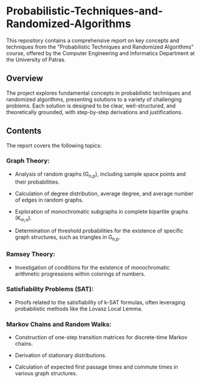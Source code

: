 # Probabilistic-Techniques-and-Randomized-Algorithms

This repository contains a comprehensive report on key concepts and techniques from the "Probabilistic Techniques and Randomized Algorithms" course, offered by the Computer Engineering and Informatics Department at the University of Patras.



## Overview

The project explores fundamental concepts in probabilistic techniques and randomized algorithms, presenting solutions to a variety of challenging problems. Each solution is designed to be clear, well-structured, and theoretically grounded, with step-by-step derivations and justifications.


## Contents
The report covers the following topics:

### Graph Theory:

- Analysis of random graphs (G<sub>n,p</sub>), including sample space points and their probabilities.

- Calculation of degree distribution, average degree, and average number of edges in random graphs.

- Exploration of monochromatic subgraphs in complete bipartite graphs (K<sub>m,n</sub>).

- Determination of threshold probabilities for the existence of specific graph structures, such as triangles in G<sub>n,p</sub>.

### Ramsey Theory:

- Investigation of conditions for the existence of monochromatic arithmetic progressions within colorings of numbers.

### Satisfiability Problems (SAT):

- Proofs related to the satisfiability of k-SAT formulas, often leveraging probabilistic methods like the Lovasz Local Lemma.

### Markov Chains and Random Walks:

- Construction of one-step transition matrices for discrete-time Markov chains.

- Derivation of stationary distributions.

- Calculation of expected first passage times and commute times in various graph structures.